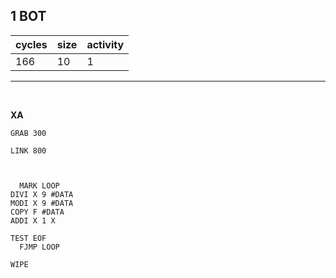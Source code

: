 ## 1 BOT

| cycles | size | activity |
| ------ | ---- | -------- |
| 166 | 10 | 1 |
<hr>
<br>

**XA**

```
GRAB 300

LINK 800



  MARK LOOP
DIVI X 9 #DATA
MODI X 9 #DATA
COPY F #DATA
ADDI X 1 X

TEST EOF
  FJMP LOOP

WIPE

```
